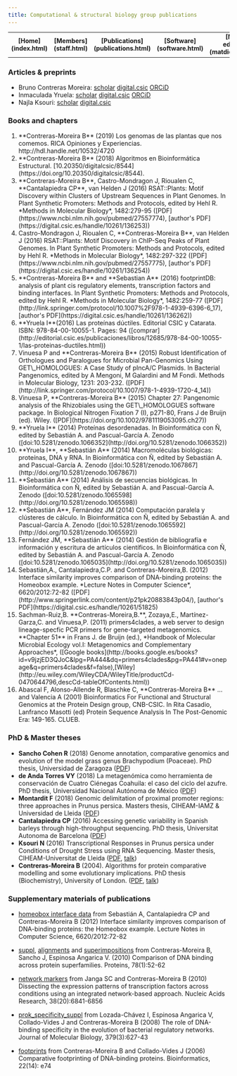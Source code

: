 ```yaml
---
title: Computational & structural biology group publications
---
```


<table align="center" width=100%>
  <tr>
    <td align="center"><b>[Home](index.html)</b></td>
    <td align="center"><b>[Members](staff.html)</b></td>
    <td align="center"><b>[Publications](publications.html)</b></td>
    <td align="center"><b>[Software](software.html)</b></td>
    <td align="center"><b>[Material educativo](matdidactico.html)</b></td>
    <td align="center"><a href="http://bioinfoperl.blogspot.com"><b>Blog</b></a></td>    
    <td align="center"><a href="http://www.eead.csic.es"><img src="pics/logoEEAD.jpeg"></a></td>
  </tr>
</table>


### Articles & preprints 

-   Bruno Contreras Moreira: [scholar](https://scholar.google.com/citations?user=xtWJ8JsAAAAJ&hl=en) [digital.csic](https://digital.csic.es/browse?type=author&authority=rp02661) [ORCiD](https://orcid.org/0000-0002-5462-907X) 
-   Inmaculada Yruela: [scholar](https://scholar.google.com/citations?user=HEQpE0oAAAAJ) [digital.csic](https://digital.csic.es/cris/rp/rp02621) [ORCiD](https://orcid.org/0000-0003-3608-4720)
-   Najla Ksouri: [scholar](https://scholar.google.com/citations?user=gk54IH0AAAAJ&hl=en) [digital.csic](https://digital.csic.es/browse?type=author&value=Ksouri%2C+Najla&value_lang=es_ES)

### Books and chapters

<ol>

<li>**Contreras-Moreira B** (2019) Los genomas de las plantas que nos comemos. RICA Opiniones y Experiencias. http://hdl.handle.net/10532/4720</li>

<li>**Contreras-Moreira B** (2018) Algoritmos en Bioinformática Estructural.   [10.20350/digitalcsic/8544](https://doi.org/10.20350/digitalcsic/8544).</li>

<li>**Contreras-Moreira B**, Castro-Mondragon J, Rioualen C,
    **Cantalapiedra CP**, van Helden J (2016) RSAT::Plants: Motif
    Discovery within Clusters of Upstream Sequences in Plant Genomes. In
    Plant Synthetic Promoters: Methods and Protocols, edited by Hehl R.
    *Methods in Molecular Biology*, 1482:279-95
    ([PDF](https://www.ncbi.nlm.nih.gov/pubmed/27557774), [author's
    PDF](https://digital.csic.es/handle/10261/136253))</li>

<li>Castro-Mondragon J, Rioualen C, **Contreras-Moreira B**, van Helden
    J (2016) RSAT::Plants: Motif Discovery in ChIP-Seq Peaks of
    Plant Genomes. In Plant Synthetic Promoters: Methods and Protocols,
    edited by Hehl R. *Methods in Molecular Biology*, 1482:297-322
    ([PDF](https://www.ncbi.nlm.nih.gov/pubmed/27557775), [author's
    PDF](https://digital.csic.es/handle/10261/136254))</li>

<li>**Contreras-Moreira B** and **Sebastian A** (2016) footprintDB:
    analysis of plant cis regulatory elements, transcription factors and
    binding interfaces. In Plant Synthetic Promoters: Methods and
    Protocols, edited by Hehl R. *Methods in Molecular Biology*,
    1482:259-77
    ([PDF](http://link.springer.com/protocol/10.1007%2F978-1-4939-6396-6_17),
    [author's PDF](https://digital.csic.es/handle/10261/136262))</li>

<li>**Yruela I**(2016) Las proteínas dúctiles. Editorial CSIC
    y Catarata. ISBN: 978-84-00-10055-1. Pages: 94
    ([comprar](http://editorial.csic.es/publicaciones/libros/12685/978-84-00-10055-1/las-proteinas-ductiles.html))</li>

<li>Vinuesa P and **Contreras-Moreira B** (2015) Robust Identification
    of Orthologues and Paralogues for Microbial Pan-Genomics Using
    GET\_HOMOLOGUES: A Case Study of pIncA/C Plasmids. In Bacterial
    Pangenomics, edited by A Mengoni, M Galardini and M Fondi. Methods
    in Molecular Biology, 1231: 203-232.
    ([PDF](http://link.springer.com/protocol/10.1007/978-1-4939-1720-4_14))</li>

<li>Vinuesa P, **Contreras-Moreira B** (2015) Chapter 27: Pangenomic
    analysis of the Rhizobiales using the GET\_HOMOLOGUES
    software package. In Biological Nitrogen Fixation 7 (I), p271-80,
    Frans J de Bruijn (ed). Wiley.
    ([PDF](https://doi.org/10.1002/9781119053095.ch27))</li>

<li>**Yruela I** (2014) Proteínas desordenadas. In Bioinformática con
    Ñ, edited by Sebastián A. and Pascual-García A. Zenodo
    ([doi:10.5281/zenodo.1066352](http://doi.org/10.5281/zenodo.1066352))</li>

<li>**Yruela I**, **Sebastián A** (2014) Macromoléculas biológicas:
    proteínas, DNA y RNA. In Bioinformática con Ñ, edited by
    Sebastián A. and Pascual-García A. Zenodo
    ([doi:10.5281/zenodo.1067867](http://doi.org/10.5281/zenodo.1067867))</li>

<li>**Sebastián A** (2014) Análisis de secuencias biológicas. In
    Bioinformática con Ñ, edited by Sebastián A. and Pascual-García A.
    Zenodo
    ([doi:10.5281/zenodo.1065598](http://doi.org/10.5281/zenodo.1065598))</li>

<li>**Sebastián A**, Fernández JM (2014) Computación paralela y
    clústeres de cálculo. In Bioinformática con Ñ, edited by
    Sebastián A. and Pascual-García A. Zenodo
    ([doi:10.5281/zenodo.1065592](http://doi.org/10.5281/zenodo.1065592))</li>

<li>Fernández JM, **Sebastián A** (2014) Gestión de bibliografía e
    información y escritura de artículos científicos. In Bioinformática
    con Ñ, edited by Sebastián A. and Pascual-García A. Zenodo
    ([doi:10.5281/zenodo.1065035](http://doi.org/10.5281/zenodo.1065035))</li>

<li>Sebastián,A., Cantalapiedra,C.P. and Contreras-Moreira,B. (2012)
    Interface similarity improves comparison of DNA-binding proteins:
    the Homeobox example. *Lecture Notes in Computer Science*,
    6620/2012:72-82
    ([PDF](http://www.springerlink.com/content/p21pk20883843p04/),
    [author's PDF](https://digital.csic.es/handle/10261/51825)</li>

<li>Sachman-Ruiz,B. **Contreras-Moreira,B.**,
    Zozaya,E., Martínez-Garza,C. and Vinuesa,P. (2011) primers4clades, a
    web server to design lineage-specfic PCR primers for
    gene-targeted metagenomics. **Chapter 51** in Frans J. de Bruijn
    (ed.), *Handbook of Molecular Microbial Ecology vol.I: Metagenomics
    and Complementary Approaches*, ([Google
    books](http://books.google.es/books?id=v9jzjED3QJoC&lpg=PA444&dq=primers4clades&pg=PA441#v=onepage&q=primers4clades&f=false),[Wiley](http://eu.wiley.com/WileyCDA/WileyTitle/productCd-0470644796,descCd-tableOfContents.html))</li>

<li>Abascal F, Alonso-Allende R, Blaschke C, **Contreras-Moreira B** ... and Valencia A (2001) Bioinformatics For Functional and Structural Genomics at the Protein Design group, CNB-CSIC. In Rita
    Casadio, Lanfranco Masotti (ed) Protein Sequence Analysis In The
    Post-Genomic Era: 149-165. CLUEB.</li>

</ol>

### PhD & Master theses

-   **Sancho Cohen R** (2018) Genome annotation, comparative genomics and evolution of the model grass genus Brachypodium (Poaceae). PhD thesis, Universidad de Zaragoza ([PDF](https://zaguan.unizar.es/record/98297))
-   **de Anda Torres VY** (2018) La metagenómica como herramienta de
    conservación de Cuatro Ciénegas Coahuila: el caso del ciclo
    del azufre. PhD thesis, Universidad Nacional Autónoma de México
    ([PDF](http://oreon.dgbiblio.unam.mx/F/L1S8MKDS5TTA4TR11NBHPPD6JE83RLANXRE5RRSMBGGTQP4UYY-09317?func=full-set-set&set_number=001392&set_entry=000001&format=999))
-   **Montardit F** (2018) Genomic delimitation of proximal promoter regions: three approaches in Prunus persica. Masters thesis, CIHEAM-IAMZ & Universidad de Lleida ([PDF](https://agris.fao.org/agris-search/search.do?recordID=QC2019600125))
-   **Cantalapiedra CP** (2016) Accessing genetic variability in Spanish
    barleys through high-throughput sequencing. PhD thesis, Universitat
    Autonoma de Barcelona
    ([PDF](https://digital.csic.es/handle/10261/141791))
-   **Ksouri N** (2016) Transcriptional Responses in Prunus persica
    under Conditions of Drought Stress using RNA Sequencing. Master
    thesis, CIHEAM-Universitat de Lleida
    ([PDF](http://www.ciheam.org/uploads/attachments/572/3._KSOURI_Full_Thesis.pdf),
    [talk](http://www.ciheam.org/uploads/attachments/571/4._KSOURI_Thesis_PPT_presentation.pdf))
-   **Contreras-Moreira B** (2004). Algorithms for protein comparative
    modelling and some evolutionary implications. PhD thesis
    (Biochemistry), University of London.
    ([PDF](./papers/PhD_thesis_Bruno_Contreras-Moreira2003.pdf),
    [talk](./papers/exit_cruk2004.pdf))

### Supplementary materials of publications

- [homeobox interface data](suppl/homeobox_interface/data.xls) from Sebastián A, Cantalapiedra CP and Contreras-Moreira B (2012) Interface similarity improves comparison of DNA-binding proteins: the Homeobox example. Lecture Notes in Computer Science, 6620/2012:72-82

- [suppl](suppl/dna_families/supplementary_material.pdf), [alignments](suppl/dna_families/alignments.zip) and [superimpositions](suppl/dna_families/mammoth.zip) from Contreras-Moreira B, Sancho J, Espinosa Angarica V. (2010) Comparison of DNA binding across protein superfamilies. Proteins, 78(1):52-62

- [network markers](suppl/network_markers) from Janga SC and Contreras-Moreira B (2010) Dissecting the expression patterns of transcription factors across conditions using an integrated network-based approach. Nucleic Acids Research, 38(20):6841-6856

- [prok_specificity_suppl](suppl/prok_specificity) from Lozada-Chávez I, Espinosa Angarica V, Collado-Vides J and Contreras-Moreira B (2008) The role of DNA-binding specificity in the evolution of bacterial regulatory networks. Journal of Molecular Biology, 379(3):627-43

- [footprints](suppl/ismb2006) from Contreras-Moreira B and Collado-Vides J (2006) Comparative footprinting of DNA-binding proteins. Bioinformatics, 22(14): e74 
